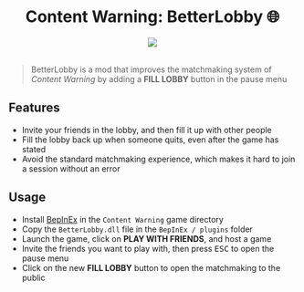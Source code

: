 <h1 align="center">Content Warning: BetterLobby 🌐</h1>

<div align="center">
  <img src="https://img.shields.io/badge/license-MIT-blue.svg"/>
</div>

<br>

> BetterLobby is a mod that improves the matchmaking system of _Content Warning_ by adding
> a __FILL LOBBY__ button in the pause menu

## Features

- Invite your friends in the lobby, and then fill it up with other people
- Fill the lobby back up when someone quits, even after the game has stated
- Avoid the standard matchmaking experience, which makes it hard to join a session
without an error

## Usage

- Install [BepInEx](https://docs.bepinex.dev/articles/user_guide/installation/index.html) in
the `Content Warning` game directory
- Copy the `BetterLobby.dll` file in the `BepInEx / plugins` folder
- Launch the game, click on __PLAY WITH FRIENDS__, and host a game
- Invite the friends you want to play with, then press <kbd>ESC</kbd> to open the pause menu
- Click on the new __FILL LOBBY__ button to open the matchmaking to the public
